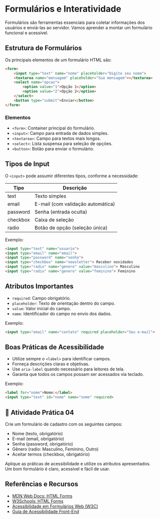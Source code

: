 # Formulários e Interatividade

Formulários são ferramentas essenciais para coletar informações dos usuários e enviá-las ao servidor. Vamos aprender a montar um formulário funcional e acessível.

## Estrutura de Formulários

Os principais elementos de um formulário HTML são:

```html
<form>
    <input type="text" name="nome" placeholder="Digite seu nome">
    <textarea name="mensagem" placeholder="Sua mensagem"></textarea>
    <select name="opcao">
        <option value="1">Opção 1</option>
        <option value="2">Opção 2</option>
    </select>
    <button type="submit">Enviar</button>
</form>
```

### Elementos

- `<form>`: Container principal do formulário.
- `<input>`: Campo para entrada de dados simples.
- `<textarea>`: Campo para textos mais longos.
- `<select>`: Lista suspensa para seleção de opções.
- `<button>`: Botão para enviar o formulário.

## Tipos de Input

O `<input>` pode assumir diferentes tipos, conforme a necessidade:

| Tipo      | Descrição                        |
|-----------|----------------------------------|
| text      | Texto simples                    |
| email     | E-mail (com validação automática)|
| password  | Senha (entrada oculta)           |
| checkbox  | Caixa de seleção                 |
| radio     | Botão de opção (seleção única)   |

Exemplo:

```html
<input type="text" name="usuario">
<input type="email" name="email">
<input type="password" name="senha">
<input type="checkbox" name="newsletter"> Receber novidades
<input type="radio" name="genero" value="masculino"> Masculino
<input type="radio" name="genero" value="feminino"> Feminino
```

## Atributos Importantes

- `required`: Campo obrigatório.
- `placeholder`: Texto de orientação dentro do campo.
- `value`: Valor inicial do campo.
- `name`: Identificador do campo no envio dos dados.

Exemplo:

```html
<input type="email" name="contato" required placeholder="Seu e-mail">
```

## Boas Práticas de Acessibilidade

- Utilize sempre o `<label>` para identificar campos.
- Forneça descrições claras e objetivas.
- Use `aria-label` quando necessário para leitores de tela.
- Garanta que todos os campos possam ser acessados via teclado.

Exemplo:

```html
<label for="nome">Nome:</label>
<input type="text" id="nome" name="nome" required>
```

## 🚀 Atividade Prática 04

Crie um formulário de cadastro com os seguintes campos:

- Nome (texto, obrigatório)
- E-mail (email, obrigatório)
- Senha (password, obrigatório)
- Gênero (radio: Masculino, Feminino, Outro)
- Aceitar termos (checkbox, obrigatório)

Aplique as práticas de acessibilidade e utilize os atributos apresentados. Um bom formulário é claro, acessível e fácil de usar.

## Referências e Recursos
- [MDN Web Docs: HTML Forms](https://developer.mozilla.org/pt-BR/docs/Learn/Forms)
- [W3Schools: HTML Forms](https://www.w3schools.com/html/html_forms.asp)
- [Acessibilidade em Formulários Web (W3C)](https://www.w3.org/WAI/tutorials/forms/)
- [Guia de Acessibilidade Front-End](https://frontendbr.github.io/accessibility/)